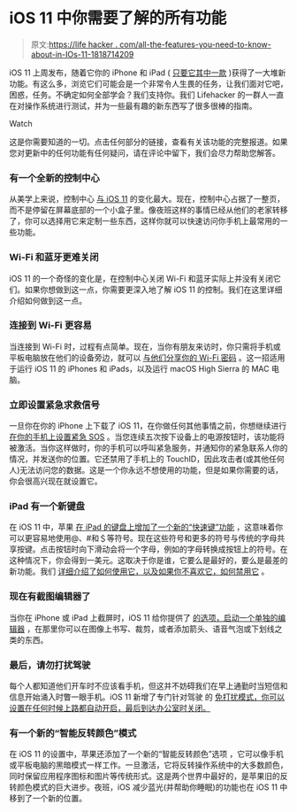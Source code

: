 # iOS 11 中你需要了解的所有功能

> 原文:[https://life hacker . com/all-the-features-you-need-to-know-about-in-IOs-11-1818714209](https://lifehacker.com/all-the-features-you-need-to-know-about-in-ios-11-1818714209)

iOS 11 上周发布，随着它你的 iPhone 和 iPad ( [只要它其中一款](https://lifehacker.com/these-are-the-devices-that-support-ios-11-and-macos-hig-1804655825) )获得了一大堆新功能。有这么多，浏览它们可能会是一个非常令人生畏的任务，让我们面对它吧，困惑，任务。不确定如何全部学会？我们支持你。我们 Lifehacker 的一群人一直在对操作系统进行测试，并为一些最有趣的新东西写了很多很棒的指南。

Watch

这是你需要知道的一切。点击任何部分的链接，查看有关该功能的完整报道。如果您对更新中的任何功能有任何疑问，请在评论中留下，我们会尽力帮助您解答。

### 有一个全新的控制中心

从美学上来说，控制中心 [与 iOS 11](https://lifehacker.com/how-to-get-started-with-control-center-in-ios-11-1818610224) 的变化最大。现在，控制中心占据了一整页，而不是停留在屏幕底部的一个小盒子里。像夜班这样的事情已经从他们的老家转移了，你可以选择用它来定制一些东西，这样你就可以快速访问你手机上最常用的一些功能。

### Wi-Fi 和蓝牙更难关闭

iOS 11 的一个奇怪的变化是，在控制中心关闭 Wi-Fi 和蓝牙实际上并没有关闭它们。如果你想做到这一点，你需要更深入地了解 iOS 11 的控制。我们在这里详细介绍如何做到这一点。

### 连接到 Wi-Fi 更容易

当连接到 Wi-Fi 时，过程有点简单。现在，当你有朋友来访时，你只需将手机或平板电脑放在他们的设备旁边，就可以 [与他们分享你的 Wi-Fi 密码](https://lifehacker.com/ios-11-makes-sharing-your-wi-fi-password-much-easier-1818609348) 。这一招适用于运行 iOS 11 的 iPhones 和 iPads，以及运行 macOS High Sierra 的 MAC 电脑。

### 立即设置紧急求救信号

一旦你在你的 iPhone 上下载了 iOS 11，在你做任何其他事情之前，你想继续进行 [在你的手机上设置紧急 SOS](https://lifehacker.com/set-up-ios-11s-emergency-sos-now-when-you-dont-need-it-1818590695) 。当您连续五次按下设备上的电源按钮时，该功能将被激活。当你这样做时，你的手机可以呼叫紧急服务，并通知你的紧急联系人你的情况，并发送你的位置。它还禁用了手机上的 TouchID，因此攻击者(或其他任何人)无法访问您的数据。这是一个你永远不想使用的功能，但是如果你需要的话，你会很高兴现在就设置它。

### iPad 有一个新键盘

在 iOS 11 中，苹果 [在 iPad 的键盘上增加了一个新的“快速键”功能](https://lifehacker.com/how-to-use-ios-11s-new-ipad-keyboard-and-uninstall-it-1818670860) ，这意味着你可以更容易地使用@、#和＄等符号。现在这些符号和更多的符号与传统的字母共享按键。点击按钮时向下滑动会将一个字母，例如的字母转换成按钮上的符号。在这种情况下，你会得到一美元。这取决于你是谁，它要么是最好的，要么是最差的新功能。我们 [详细介绍了如何使用它，以及如果你不喜欢它，如何禁用它](https://lifehacker.com/how-to-use-ios-11s-new-ipad-keyboard-and-uninstall-it-1818670860) 。

### 现在有截图编辑器了

当你在 iPhone 或 iPad 上截屏时，iOS 11 给你提供了 [的选项，启动一个单独的编辑器](https://lifehacker.com/how-to-get-the-most-out-of-ios-11s-new-screenshot-edito-1818696949) ，在那里你可以在图像上书写、裁剪，或者添加箭头、语音气泡或下划线之类的东西。

### 最后，请勿打扰驾驶

每个人都知道他们开车时不应该看手机，但这并不妨碍我们在早上通勤时当短信和信息开始涌入时瞥一眼手机。iOS 11 新增了专门针对驾驶 的 [免打扰模式，你可以设置在任何时候上路都自动开启，最后到达办公室时关闭。](https://lifehacker.com/ios-11-lets-you-automatically-mute-texts-and-notificati-1818587612)

### 有一个新的“智能反转颜色”模式

在 iOS 11 的设置中，苹果还添加了一个新的“智能反转颜色”选项 ，它可以像手机或平板电脑的黑暗模式一样工作。一旦激活，它将反转操作系统中的大多数颜色，同时保留应用程序图标和图片等传统形式。这是两个世界中最好的，是苹果旧的反转颜色模式的巨大进步。夜班，iOS 减少蓝光(并帮助你睡眠)的功能也在 iOS 11 中移到了一个新的位置。